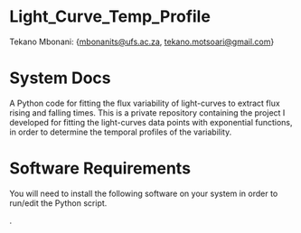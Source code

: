 # Light_Curve_Temp_Profile

Tekano Mbonani: {mbonanits@ufs.ac.za, tekano.motsoari@gmail.com}

# System Docs

A Python code for fitting the flux variability of light-curves to extract flux rising and falling times. 
This is a private repository containing the project I developed for fitting the light-curves data points with exponential functions, in order to determine the temporal profiles of the variability.

# Software Requirements

You will need to install the following software on your system in order to run/edit the Python script.

\.
